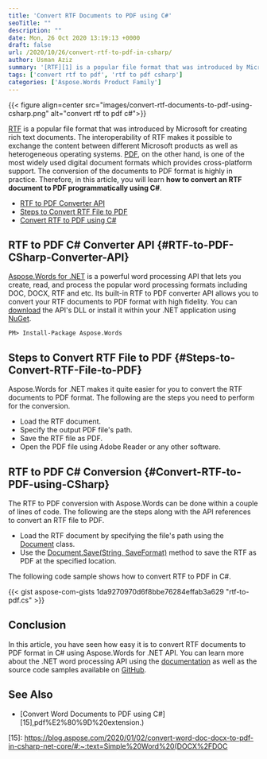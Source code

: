 ```yaml
---
title: 'Convert RTF Documents to PDF using C#'
seoTitle: ""
description: ""
date: Mon, 26 Oct 2020 13:19:13 +0000
draft: false
url: /2020/10/26/convert-rtf-to-pdf-in-csharp/
author: Usman Aziz
summary: '[RTF][1] is a popular file format that was introduced by Microsoft for creating rich text documents. The interoperability of RTF makes it possible to exchange the content between different Microsoft products as well as heterogeneous operating systems. [PDF][2], on the other hand, is one of the most widely used digital document formats which provides cross-platform support. The conversion of the documents to PDF format is highly in practice. Therefore, in this article, you will learn **how to convert an RTF document to PDF programmatically using C#**.'
tags: ['convert rtf to pdf', 'rtf to pdf csharp']
categories: ['Aspose.Words Product Family']
---
```




{{< figure align=center src="images/convert-rtf-documents-to-pdf-using-csharp.png" alt="convert rtf to pdf c#">}}


[RTF][3] is a popular file format that was introduced by Microsoft for creating rich text documents. The interoperability of RTF makes it possible to exchange the content between different Microsoft products as well as heterogeneous operating systems. [PDF][4], on the other hand, is one of the most widely used digital document formats which provides cross-platform support. The conversion of the documents to PDF format is highly in practice. Therefore, in this article, you will learn **how to convert an RTF document to PDF programmatically using C#**.

*   [RTF to PDF Converter API][5]
*   [Steps to Convert RTF File to PDF][6]
*   [Convert RTF to PDF using C#][7]

## RTF to PDF C# Converter API {#RTF-to-PDF-CSharp-Converter-API}

[Aspose.Words for .NET][8] is a powerful word processing API that lets you create, read, and process the popular word processing formats including DOC, DOCX, RTF and etc. Its built-in RTF to PDF converter API allows you to convert your RTF documents to PDF format with high fidelity. You can [download][9] the API's DLL or install it within your .NET application using [NuGet][10].

```
PM> Install-Package Aspose.Words
```

## Steps to Convert RTF File to PDF {#Steps-to-Convert-RTF-File-to-PDF}

Aspose.Words for .NET makes it quite easier for you to convert the RTF documents to PDF format. The following are the steps you need to perform for the conversion.

*   Load the RTF document.
*   Specify the output PDF file's path.
*   Save the RTF file as PDF.
*   Open the PDF file using Adobe Reader or any other software.

## RTF to PDF C# Conversion {#Convert-RTF-to-PDF-using-CSharp}

The RTF to PDF conversion with Aspose.Words can be done within a couple of lines of code. The following are the steps along with the API references to convert an RTF file to PDF.

*   Load the RTF document by specifying the file's path using the [Document][11] class.
*   Use the [Document.Save(String, SaveFormat)][12] method to save the RTF as PDF at the specified location.

The following code sample shows how to convert RTF to PDF in C#.

{{< gist aspose-com-gists 1da9270970d6f8bbe76284effab3a629 "rtf-to-pdf.cs" >}}

## Conclusion

In this article, you have seen how easy it is to convert RTF documents to PDF format in C# using Aspose.Words for .NET API. You can learn more about the .NET word processing API using the [documentation][13] as well as the source code samples available on [GitHub][14].

## See Also

*   [Convert Word Documents to PDF using C#][15],pdf%E2%80%9D%20extension.)




[1]: https://docs.fileformat.com/word-processing/rtf/
[2]: https://docs.fileformat.com/pdf/
[3]: https://docs.fileformat.com/word-processing/rtf/
[4]: https://docs.fileformat.com/pdf/
[5]: #RTF-to-PDF-CSharp-Converter-API
[6]: #Steps-to-Convert-RTF-File-to-PDF
[7]: #Convert-RTF-to-PDF-using-CSharp
[8]: https://products.aspose.com/words/net
[9]: https://downloads.aspose.com/words/net
[10]: https://nuget.org/packages/Aspose.Words
[11]: https://apireference.aspose.com/words/net/aspose.words/document
[12]: https://apireference.aspose.com/words/net/aspose.words/document/methods/save
[13]: https://docs.aspose.com/words/net/getting-started/
[14]: https://github.com/aspose-words/Aspose.Words-for-.NET
[15]: https://blog.aspose.com/2020/01/02/convert-word-doc-docx-to-pdf-in-csharp-net-core/#:~:text=Simple%20Word%20(DOCX%2FDOC





